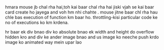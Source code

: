 hmara mouse jb chal rha hai,toh kai baar chal rha hai jiski vjah se kai baar card create ho jayega and voh hm nhi chahte .
mouse jitne baar chl rha hau chle bas execution of function km baar ho.
throttling-kisi particular code ke no of executions ko km krdena.


hr baar ek div bnao 
div ko absolute bnao ek width and height do overflow hidden kro
and div ke ander image bnao and us image ko neeche push krdo 
image ko animated way mein upar lao
